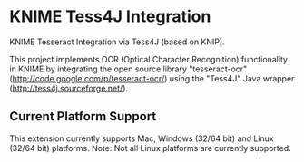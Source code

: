 KNIME Tess4J Integration
======

KNIME Tesseract Integration via Tess4J (based on KNIP).

This project implements OCR (Optical Character Recognition) functionality in 
KNIME by integrating the open source library "tesseract-ocr" (http://code.google.com/p/tesseract-ocr/)
using the "Tess4J" Java wrapper (http://tess4j.sourceforge.net/).


Current Platform Support
------

This extension currently supports Mac, Windows (32/64 bit) and Linux (32/64 bit) platforms. Note: Not all Linux platforms are currently supported.
